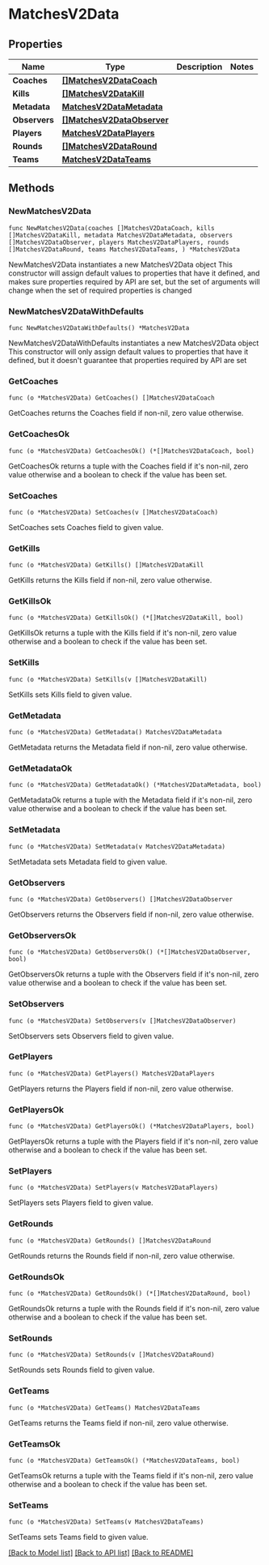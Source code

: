 # MatchesV2Data

## Properties

Name | Type | Description | Notes
------------ | ------------- | ------------- | -------------
**Coaches** | [**[]MatchesV2DataCoach**](MatchesV2DataCoach.md) |  | 
**Kills** | [**[]MatchesV2DataKill**](MatchesV2DataKill.md) |  | 
**Metadata** | [**MatchesV2DataMetadata**](MatchesV2DataMetadata.md) |  | 
**Observers** | [**[]MatchesV2DataObserver**](MatchesV2DataObserver.md) |  | 
**Players** | [**MatchesV2DataPlayers**](MatchesV2DataPlayers.md) |  | 
**Rounds** | [**[]MatchesV2DataRound**](MatchesV2DataRound.md) |  | 
**Teams** | [**MatchesV2DataTeams**](MatchesV2DataTeams.md) |  | 

## Methods

### NewMatchesV2Data

`func NewMatchesV2Data(coaches []MatchesV2DataCoach, kills []MatchesV2DataKill, metadata MatchesV2DataMetadata, observers []MatchesV2DataObserver, players MatchesV2DataPlayers, rounds []MatchesV2DataRound, teams MatchesV2DataTeams, ) *MatchesV2Data`

NewMatchesV2Data instantiates a new MatchesV2Data object
This constructor will assign default values to properties that have it defined,
and makes sure properties required by API are set, but the set of arguments
will change when the set of required properties is changed

### NewMatchesV2DataWithDefaults

`func NewMatchesV2DataWithDefaults() *MatchesV2Data`

NewMatchesV2DataWithDefaults instantiates a new MatchesV2Data object
This constructor will only assign default values to properties that have it defined,
but it doesn't guarantee that properties required by API are set

### GetCoaches

`func (o *MatchesV2Data) GetCoaches() []MatchesV2DataCoach`

GetCoaches returns the Coaches field if non-nil, zero value otherwise.

### GetCoachesOk

`func (o *MatchesV2Data) GetCoachesOk() (*[]MatchesV2DataCoach, bool)`

GetCoachesOk returns a tuple with the Coaches field if it's non-nil, zero value otherwise
and a boolean to check if the value has been set.

### SetCoaches

`func (o *MatchesV2Data) SetCoaches(v []MatchesV2DataCoach)`

SetCoaches sets Coaches field to given value.


### GetKills

`func (o *MatchesV2Data) GetKills() []MatchesV2DataKill`

GetKills returns the Kills field if non-nil, zero value otherwise.

### GetKillsOk

`func (o *MatchesV2Data) GetKillsOk() (*[]MatchesV2DataKill, bool)`

GetKillsOk returns a tuple with the Kills field if it's non-nil, zero value otherwise
and a boolean to check if the value has been set.

### SetKills

`func (o *MatchesV2Data) SetKills(v []MatchesV2DataKill)`

SetKills sets Kills field to given value.


### GetMetadata

`func (o *MatchesV2Data) GetMetadata() MatchesV2DataMetadata`

GetMetadata returns the Metadata field if non-nil, zero value otherwise.

### GetMetadataOk

`func (o *MatchesV2Data) GetMetadataOk() (*MatchesV2DataMetadata, bool)`

GetMetadataOk returns a tuple with the Metadata field if it's non-nil, zero value otherwise
and a boolean to check if the value has been set.

### SetMetadata

`func (o *MatchesV2Data) SetMetadata(v MatchesV2DataMetadata)`

SetMetadata sets Metadata field to given value.


### GetObservers

`func (o *MatchesV2Data) GetObservers() []MatchesV2DataObserver`

GetObservers returns the Observers field if non-nil, zero value otherwise.

### GetObserversOk

`func (o *MatchesV2Data) GetObserversOk() (*[]MatchesV2DataObserver, bool)`

GetObserversOk returns a tuple with the Observers field if it's non-nil, zero value otherwise
and a boolean to check if the value has been set.

### SetObservers

`func (o *MatchesV2Data) SetObservers(v []MatchesV2DataObserver)`

SetObservers sets Observers field to given value.


### GetPlayers

`func (o *MatchesV2Data) GetPlayers() MatchesV2DataPlayers`

GetPlayers returns the Players field if non-nil, zero value otherwise.

### GetPlayersOk

`func (o *MatchesV2Data) GetPlayersOk() (*MatchesV2DataPlayers, bool)`

GetPlayersOk returns a tuple with the Players field if it's non-nil, zero value otherwise
and a boolean to check if the value has been set.

### SetPlayers

`func (o *MatchesV2Data) SetPlayers(v MatchesV2DataPlayers)`

SetPlayers sets Players field to given value.


### GetRounds

`func (o *MatchesV2Data) GetRounds() []MatchesV2DataRound`

GetRounds returns the Rounds field if non-nil, zero value otherwise.

### GetRoundsOk

`func (o *MatchesV2Data) GetRoundsOk() (*[]MatchesV2DataRound, bool)`

GetRoundsOk returns a tuple with the Rounds field if it's non-nil, zero value otherwise
and a boolean to check if the value has been set.

### SetRounds

`func (o *MatchesV2Data) SetRounds(v []MatchesV2DataRound)`

SetRounds sets Rounds field to given value.


### GetTeams

`func (o *MatchesV2Data) GetTeams() MatchesV2DataTeams`

GetTeams returns the Teams field if non-nil, zero value otherwise.

### GetTeamsOk

`func (o *MatchesV2Data) GetTeamsOk() (*MatchesV2DataTeams, bool)`

GetTeamsOk returns a tuple with the Teams field if it's non-nil, zero value otherwise
and a boolean to check if the value has been set.

### SetTeams

`func (o *MatchesV2Data) SetTeams(v MatchesV2DataTeams)`

SetTeams sets Teams field to given value.



[[Back to Model list]](../README.md#documentation-for-models) [[Back to API list]](../README.md#documentation-for-api-endpoints) [[Back to README]](../README.md)


